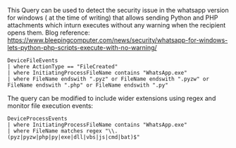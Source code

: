 This Query can be used to detect the security issue in the whatsapp version for windows ( at the time of writing) that allows sending Python and PHP attachments which inturn executes without any warning when the recipient opens them.
Blog reference: https://www.bleepingcomputer.com/news/security/whatsapp-for-windows-lets-python-php-scripts-execute-with-no-warning/
```kql
DeviceFileEvents
| where ActionType == "FileCreated"
| where InitiatingProcessFileName contains "WhatsApp.exe"
| where FileName endswith ".pyz" or FileName endswith ".pyzw" or FileName endswith ".php" or FileName endswith ".py"
```
The query can be modified to include wider extensions using regex and monitor file execution events:
```kql
DeviceProcessEvents
| where InitiatingProcessFileName contains "WhatsApp.exe"
| where FileName matches regex "\\.(pyz|pyzw|php|py|exe|dll|vbs|js|cmd|bat)$"
